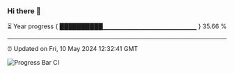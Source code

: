 ### Hi there 👋

⏳ Year progress { ██████████▁▁▁▁▁▁▁▁▁▁▁▁▁▁▁▁▁▁▁▁ } 35.66 %

---

⏰ Updated on Fri, 10 May 2024 12:32:41 GMT

![Progress Bar CI](https://github.com/ZhaoGui/ZhaoGui/workflows/Progress%20Bar%20CI/badge.svg)
